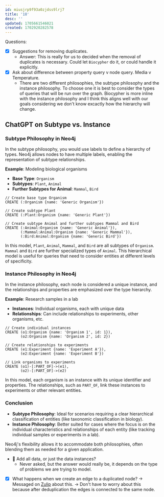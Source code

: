 ```yaml
---
id: miusjrp9f93a0zjdss9lrj7
title: '18'
desc: ''
updated: 1705661546021
created: 1702920282578
---
```


Questions:

- [x] Suggestions for removing duplicates.
  - Answer: This is really for us to decided when the removal of duplicates is necessary. Could let `Biocypher` do it, or could handle it explicitly.
- [x] Ask about difference between property query v node query. Media v Temperature.
  - There are two different philosophies, the subtype philosophy and the instance philosophy. To choose one it is best to consider the types of queries that will be run over the graph. Biocypher is more inline with the instance philosophy and I think this aligns well with our goals considering we don't know excactly how the hierarchy will change.

## ChatGPT on Subtype vs. Instance

### Subtype Philosophy in Neo4j

In the subtype philosophy, you would use labels to define a hierarchy of types. Neo4j allows nodes to have multiple labels, enabling the representation of subtype relationships.

**Example**: Modeling biological organisms

- **Base Type**: `Organism`
- **Subtypes**: `Plant`, `Animal`
- **Further Subtypes for Animal**: `Mammal`, `Bird`

```cypher
// Create base type Organism
CREATE (:Organism {name: 'Generic Organism'})

// Create subtype Plant
CREATE (:Plant:Organism {name: 'Generic Plant'})

// Create subtype Animal and further subtypes Mammal and Bird
CREATE (:Animal:Organism {name: 'Generic Animal'}),
       (:Mammal:Animal:Organism {name: 'Generic Mammal'}),
       (:Bird:Animal:Organism {name: 'Generic Bird'})
```

In this model, `Plant`, `Animal`, `Mammal`, and `Bird` are all subtypes of `Organism`. `Mammal` and `Bird` are further specialized types of `Animal`. This hierarchical model is useful for queries that need to consider entities at different levels of specificity.

### Instance Philosophy in Neo4j

In the instance philosophy, each node is considered a unique instance, and the relationships and properties are emphasized over the type hierarchy.

**Example**: Research samples in a lab

- **Instances**: Individual organisms, each with unique data
- **Relationships**: Can include relationships to experiments, other organisms, etc.

```cypher
// Create individual instances
CREATE (o1:Organism {name: 'Organism 1', id: 1}),
       (o2:Organism {name: 'Organism 2', id: 2})

// Create relationships to experiments
CREATE (e1:Experiment {name: 'Experiment A'}),
       (e2:Experiment {name: 'Experiment B'})

// Link organisms to experiments
CREATE (o1)-[:PART_OF]->(e1),
       (o2)-[:PART_OF]->(e2)
```

In this model, each organism is an instance with its unique identifier and properties. The relationships, such as `PART_OF`, link these instances to experiments or other relevant entities.

### Conclusion

- **Subtype Philosophy**: Ideal for scenarios requiring a clear hierarchical classification of entities (like taxonomic classification in biology).
- **Instance Philosophy**: Better suited for cases where the focus is on the individual characteristics and relationships of each entity (like tracking individual samples or experiments in a lab).

Neo4j's flexibility allows it to accommodate both philosophies, often blending them as needed for a given application.

- 🔲 Add all data, or just the data instances?
  - Never asked, but the answer would really be, it depends on the type of problems we are trying to model.
- [x] What happens when we create an edge to a duplicated node? → Messaged on [Zulip](https://biocypher.zulipchat.com/#narrow/dm/590747-Sebastian-Lobentanzer) about this. → Don't have to worry about this because after deduplication the edges is connected to the same node.
